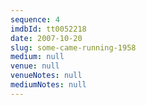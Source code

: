 ```yaml
---
sequence: 4
imdbId: tt0052218
date: 2007-10-20
slug: some-came-running-1958
medium: null
venue: null
venueNotes: null
mediumNotes: null
---
```


